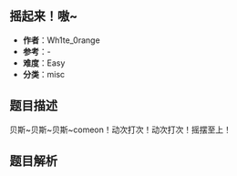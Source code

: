 ## 摇起来！嗷~

- **作者**：Wh1te_0range
- **参考**：-
- **难度**：Easy
- **分类**：misc

## 题目描述

贝斯~贝斯~贝斯~comeon！动次打次！动次打次！摇摆至上！

## 题目解析
